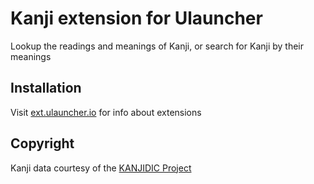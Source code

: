 # Kanji extension for Ulauncher
Lookup the readings and meanings of Kanji, or search for Kanji by their meanings

## Installation
Visit [ext.ulauncher.io](https://ext.ulauncher.io/) for info about extensions

## Copyright
Kanji data courtesy of the [KANJIDIC Project](http://www.edrdg.org/wiki/index.php/KANJIDIC_Project)
